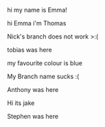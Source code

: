hi my name is Emma!

hi Emma i'm Thomas

Nick's branch does not work >:(

tobias was here


my favourite colour is blue 


My Branch name sucks :(

Anthony was here

Hi its jake

Stephen was here